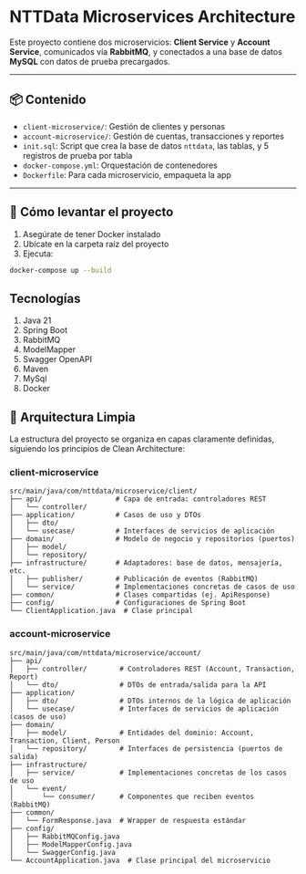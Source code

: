# NTTData Microservices Architecture

Este proyecto contiene dos microservicios: **Client Service** y **Account Service**, comunicados vía **RabbitMQ**, y conectados a una base de datos **MySQL** con datos de prueba precargados.

---

## 📦 Contenido

- `client-microservice/`: Gestión de clientes y personas
- `account-microservice/`: Gestión de cuentas, transacciones y reportes
- `init.sql`: Script que crea la base de datos `nttdata`, las tablas, y 5 registros de prueba por tabla
- `docker-compose.yml`: Orquestación de contenedores
- `Dockerfile`: Para cada microservicio, empaqueta la app

---

## 🚀 Cómo levantar el proyecto

1. Asegúrate de tener Docker instalado
2. Ubícate en la carpeta raíz del proyecto
3. Ejecuta:

```bash
docker-compose up --build
```

## Tecnologías
1. Java 21
2. Spring Boot
3. RabbitMQ
4. ModelMapper
5. Swagger OpenAPI
6. Maven
7. MySql
8. Docker

## 🧱 Arquitectura Limpia

La estructura del proyecto se organiza en capas claramente definidas, siguiendo los principios de Clean Architecture:

### client-microservice

```plaintext
src/main/java/com/nttdata/microservice/client/
├── api/                  # Capa de entrada: controladores REST
│   └── controller/
├── application/          # Casos de uso y DTOs
│   ├── dto/
│   └── usecase/          # Interfaces de servicios de aplicación
├── domain/               # Modelo de negocio y repositorios (puertos)
│   ├── model/
│   └── repository/
├── infrastructure/       # Adaptadores: base de datos, mensajería, etc.
│   ├── publisher/        # Publicación de eventos (RabbitMQ)
│   └── service/          # Implementaciones concretas de casos de uso
├── common/               # Clases compartidas (ej. ApiResponse)
├── config/               # Configuraciones de Spring Boot
└── ClientApplication.java  # Clase principal

```
### account-microservice
```plaintext
src/main/java/com/nttdata/microservice/account/
├── api/                  
│   ├── controller/        # Controladores REST (Account, Transaction, Report)
│   └── dto/               # DTOs de entrada/salida para la API
├── application/
│   ├── dto/               # DTOs internos de la lógica de aplicación
│   └── usecase/           # Interfaces de servicios de aplicación (casos de uso)
├── domain/
│   ├── model/             # Entidades del dominio: Account, Transaction, Client, Person
│   └── repository/        # Interfaces de persistencia (puertos de salida)
├── infrastructure/
│   ├── service/           # Implementaciones concretas de los casos de uso
│   └── event/
│       └── consumer/      # Componentes que reciben eventos (RabbitMQ)
├── common/               
│   └── FormResponse.java  # Wrapper de respuesta estándar
├── config/               
│   ├── RabbitMQConfig.java
│   ├── ModelMapperConfig.java
│   └── SwaggerConfig.java
└── AccountApplication.java  # Clase principal del microservicio
